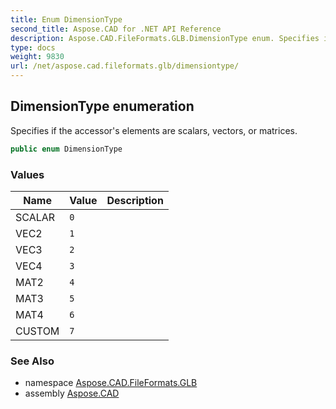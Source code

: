 ```yaml
---
title: Enum DimensionType
second_title: Aspose.CAD for .NET API Reference
description: Aspose.CAD.FileFormats.GLB.DimensionType enum. Specifies if the accessors elements are scalars vectors or matrices
type: docs
weight: 9830
url: /net/aspose.cad.fileformats.glb/dimensiontype/
---
```

## DimensionType enumeration

Specifies if the accessor's elements are scalars, vectors, or matrices.

```csharp
public enum DimensionType
```

### Values

| Name | Value | Description |
| --- | --- | --- |
| SCALAR | `0` |  |
| VEC2 | `1` |  |
| VEC3 | `2` |  |
| VEC4 | `3` |  |
| MAT2 | `4` |  |
| MAT3 | `5` |  |
| MAT4 | `6` |  |
| CUSTOM | `7` |  |

### See Also

* namespace [Aspose.CAD.FileFormats.GLB](../../aspose.cad.fileformats.glb/)
* assembly [Aspose.CAD](../../)


